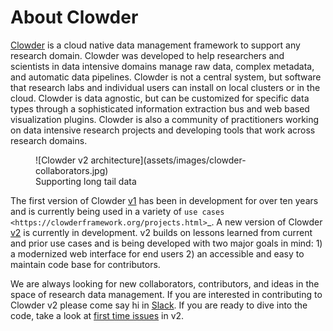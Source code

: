 # About Clowder

[Clowder](https://clowderframework.org/) is a cloud native data management framework to support any research domain. Clowder was developed to help
researchers and scientists in data intensive domains manage raw data, complex metadata, and automatic data pipelines.
Clowder is not a central system, but software that research labs and individual users can install on local clusters or
in the cloud. Clowder is data agnostic, but can be customized for specific data types through a sophisticated
information extraction bus and web based visualization plugins. Clowder is also a community of practitioners working
on data intensive research projects and developing tools that work across research domains.

<figure markdown="span">
  ![Clowder v2 architecture](assets/images/clowder-collaborators.jpg)
  <figcaption>Supporting long tail data</figcaption>
</figure>

The first version of Clowder [v1](https://github.com/clowder-framework/clowder>) has been in development for over ten years and is currently being used in a variety
of `use cases <https://clowderframework.org/projects.html>`_. A new version of Clowder [v2](https://github.com/clowder-framework/clowder2) is currently in development. v2 builds on lessons learned from current and
prior use cases and is being developed with two major goals in mind: 1) a modernized web interface for end users 2) an
accessible and easy to maintain code base for contributors.

We are always looking for new collaborators, contributors, and ideas in the space of research data management. If you
are interested in contributing to Clowder v2 please come say hi in [Slack](https://join.slack.com/t/clowder-software/shared_invite/enQtMzQzOTg0Nzk3OTUzLTYwZDlkZDI0NGI4YmI0ZjE5MTZiYmZhZTIyNWE1YzM0NWMwMzIxODNhZTA1Y2E3MTQzOTg1YThiNzkwOWQwYWE). If you are ready to dive into the code, take
a look at [first time issues](https://github.com/clowder-framework/clowder2/issues?q=is%3Aopen+is%3Aissue+label%3A%22good+first+issue%22) in v2.

